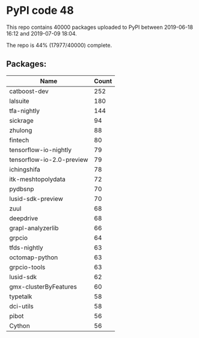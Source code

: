 # PyPI code 48

This repo contains 40000 packages uploaded to PyPI between 
2019-06-18 16:12 and 2019-07-09 18:04.

The repo is 44% (17977/40000) complete.

## Packages:

| Name  | Count |
| ----- | ----- |
| catboost-dev | 252 |
| lalsuite | 180 |
| tfa-nightly | 144 |
| sickrage | 94 |
| zhulong | 88 |
| fintech | 80 |
| tensorflow-io-nightly | 79 |
| tensorflow-io-2.0-preview | 79 |
| ichingshifa | 78 |
| itk-meshtopolydata | 72 |
| pydbsnp | 70 |
| lusid-sdk-preview | 70 |
| zuul | 68 |
| deepdrive | 68 |
| grapl-analyzerlib | 66 |
| grpcio | 64 |
| tfds-nightly | 63 |
| octomap-python | 63 |
| grpcio-tools | 63 |
| lusid-sdk | 62 |
| gmx-clusterByFeatures | 60 |
| typetalk | 58 |
| dci-utils | 58 |
| pibot | 56 |
| Cython | 56 |


